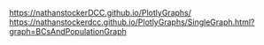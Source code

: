https://nathanstockerDCC.github.io/PlotlyGraphs/
https://nathanstockerdcc.github.io/PlotlyGraphs/SingleGraph.html?graph=BCsAndPopulationGraph
